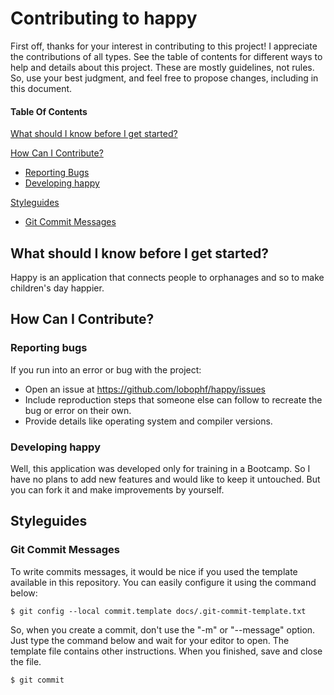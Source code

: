 # Contributing to happy

First off, thanks for your interest in contributing to this project! I appreciate the contributions of all types. 
See the table of contents for different ways to help and details about this project. These are mostly guidelines, 
not rules. So, use your best judgment, and feel free to propose changes, including in this document.

#### Table Of Contents
[What should I know before I get started?](#what-should-i-know-before-i-get-started)

[How Can I Contribute?](#how-can-i-contribute)
* [Reporting Bugs](#reporting-bugs)
* [Developing happy](#developing-happy)

[Styleguides](#styleguides)
* [Git Commit Messages](#git-commit-messages)

## What should I know before I get started?
Happy is an application that connects people to orphanages and so to make children's day happier.

## How Can I Contribute?
### Reporting bugs
If you run into an error or bug with the project:
* Open an issue at https://github.com/lobophf/happy/issues
* Include reproduction steps that someone else can follow to recreate the bug or error on their own.
* Provide details like operating system and compiler versions.

### Developing happy
Well, this application was developed only for training in a Bootcamp. So I have no plans to add new features and would 
like to keep it untouched. But you can fork it and make improvements by yourself.

## Styleguides
### Git Commit Messages
To write commits messages, it would be nice if you used the template available in this repository. You can easily configure it using the command below:
```
$ git config --local commit.template docs/.git-commit-template.txt
```
So, when you create a commit, don't use the "-m" or "--message" option. Just type the command below and wait for your editor to open. The template file contains other instructions. When you finished, save and close the file.
```
$ git commit
```

